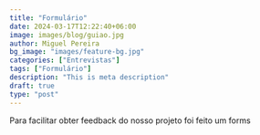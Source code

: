 ```yaml
---
title: "Formulário"
date: 2024-03-17T12:22:40+06:00
image: images/blog/guiao.jpg
author: Miguel Pereira
bg_image: "images/feature-bg.jpg"
categories: ["Entrevistas"]
tags: ["Formulário"]
description: "This is meta description"
draft: true
type: "post"
---
```


Para facilitar obter feedback do nosso projeto foi feito um forms 